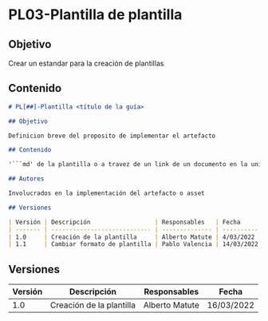 # PL03-Plantilla de plantilla

## Objetivo

Crear un estandar para la creación de plantillas


## Contenido

```md
# PL[##]-Plantilla <título de la guía>

## Objetivo

Definicion breve del proposito de implementar el artefacto

## Contenido

'```md' de la plantilla o a travez de un link de un documento en la unidad compartida del departamento

## Autores

Involucrados en la implementación del artefacto o asset

## Versiones

| Versión | Descripción                  | Responsables   | Fecha      |
| ------- | ---------------------------- | -------------- | ---------- |
| 1.0     | Creación de la plantilla     | Alberto Matute | 4/03/2022  |
| 1.1     | Cambiar formato de plantilla | Pablo Valencia | 14/03/2022 |

```

## Versiones

| Versión | Descripción                  | Responsables   | Fecha      |
| ------- | ---------------------------- | -------------- | ---------- |
| 1.0     | Creación de la plantilla     | Alberto Matute | 16/03/2022  |
